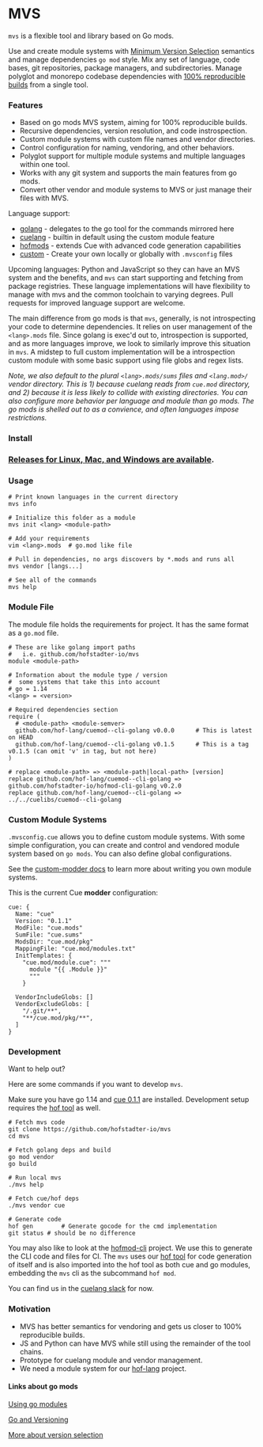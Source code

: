 # MVS

`mvs` is a flexible tool and library based on Go mods.

Use and create module systems with [Minimum Version Selection](https://research.swtch.com/vgo-mvs) semantics
and manage dependencies `go mod` style.
Mix any set of language, code bases, git repositories, package managers, and subdirectories.
Manage polyglot and monorepo codebase dependencies with
[100% reproducible builds](https://github.com/golang/go/wiki/Modules#version-selection) from a single tool.


### Features

- Based on go mods MVS system, aiming for 100% reproducible builds.
- Recursive dependencies, version resolution, and code instrospection.
- Custom module systems with custom file names and vendor directories.
- Control configuration for naming, vendoring, and other behaviors.
- Polyglot support for multiple module systems and multiple languages within one tool.
- Works with any git system and supports the main features from go mods.
- Convert other vendor and module systems to MVS or just manage their files with MVS.

Language support:

- [golang](https://golang.org) - delegates to the go tool for the commands mirrored here
- [cuelang](https://cuelang.org) - builtin in default using the custom module feature
- [hofmods](https://hofstadter.io) - extends Cue with advanced code generation capabilities
- [custom](./docs/custom-modders.md) - Create your own locally or globally with `.mvsconfig` files

Upcoming languages: Python and JavaScript
so they can have an MVS system and the benefits,
and `mvs` can start supporting and fetching from package registries.
These language implementations will have flexibility to
manage with mvs and the common toolchain to varying degrees.
Pull requests for improved language support are welcome.

The main difference from go mods is that `mvs`, generally,
is not introspecting your code to determine dependencies.
It relies on user management of the `<lang>.mods` file.
Since golang is exec'd out to, introspection is supported,
and as more languages improve, we look to similarly
improve this situation in `mvs`.
A midstep to full custom implementation will be a
introspection custom module with some basic support
using file globs and regex lists.

_Note, we also default to the plural `<lang>.mods/sums` files and `<lang.mod>/` vendor directory.
This is 1) because cuelang reads from `cue.mod` directory, and 2) because it is less likely
to collide with existing directories.
You can also configure more behavior per language and module than go mods.
The go mods is shelled out to as a convience, and often languages impose restrictions._


### Install

### [Releases for Linux, Mac, and Windows are available](https://github.com/hofstadter-io/mvs/releases).

### Usage

```shell
# Print known languages in the current directory
mvs info

# Initialize this folder as a module
mvs init <lang> <module-path>

# Add your requirements
vim <lang>.mods  # go.mod like file

# Pull in dependencies, no args discovers by *.mods and runs all
mvs vendor [langs...]

# See all of the commands
mvs help
```


### Module File

The module file holds the requirements for project.
It has the same format as a `go.mod` file.

```
# These are like golang import paths
#   i.e. github.com/hofstadter-io/mvs
module <module-path> 

# Information about the module type / version
#  some systems that take this into account
# go = 1.14
<lang> = <version>

# Required dependencies section
require (
  # <module-path> <module-semver>
  github.com/hof-lang/cuemod--cli-golang v0.0.0      # This is latest on HEAD
  github.com/hof-lang/cuemod--cli-golang v0.1.5      # This is a tag v0.1.5 (can omit 'v' in tag, but not here)
)

# replace <module-path> => <module-path|local-path> [version]
replace github.com/hof-lang/cuemod--cli-golang => github.com/hofstadter-io/hofmod-cli-golang v0.2.0
replace github.com/hof-lang/cuemod--cli-golang => ../../cuelibs/cuemod--cli-golang
```


### Custom Module Systems

`.mvsconfig.cue` allows you to define custom module systems.
With some simple configuration, you can create and control
and vendored module system based on `go mods`.
You can also define global configurations.

See the [custom-modder docs](./docs/custom-modders.md)
to learn more about writing
you own module systems.

This is the current Cue __modder__ configuration:

```cue
cue: {
  Name: "cue"
  Version: "0.1.1"
  ModFile: "cue.mods"
  SumFile: "cue.sums"
  ModsDir: "cue.mod/pkg"
  MappingFile: "cue.mod/modules.txt"
  InitTemplates: {
    "cue.mod/module.cue": """
      module "{{ .Module }}"
      """
    }

  VendorIncludeGlobs: []
  VendorExcludeGlobs: [
    "/.git/**",
    "**/cue.mod/pkg/**",
  ]
}
```


### Development

Want to help out?

Here are some commands if you want to develop `mvs`.

Make sure you have go 1.14 and [cue 0.1.1](https://cuelang.org/docs/install/) are installed.
Development setup requires the [hof tool](https://github.com/hofstadter-io/hof) as well.

```shell
# Fetch mvs code
git clone https://github.com/hofstadter-io/mvs
cd mvs

# Fetch golang deps and build
go mod vendor
go build

# Run local mvs
./mvs help

# Fetch cue/hof deps
./mvs vendor cue

# Generate code
hof gen        # Generate gocode for the cmd implementation
git status # should be no difference
```

You may also like to look at the [hofmod-cli](https://github.com/hofstadter-io/hofmod-cli) project.
We use this to generate the CLI code and files for CI.
The `mvs` uses our [hof tool](https://github.com/hofstadter-io/hof) for code generation of itself
and is also imported into the hof tool as both cue and go modules,
embedding the `mvs` cli as the subcommand `hof mod`.

You can find us in the
[cuelang slack](https://join.slack.com/t/cuelang/shared_invite/enQtNzQwODc3NzYzNTA0LTAxNWQwZGU2YWFiOWFiOWQ4MjVjNGQ2ZTNlMmIxODc4MDVjMDg5YmIyOTMyMjQ2MTkzMTU5ZjA1OGE0OGE1NmE)
for now.


### Motivation

- MVS has better semantics for vendoring and gets us closer to 100% reproducible builds.
- JS and Python can have MVS while still using the remainder of the tool chains.
- Prototype for cuelang module and vendor management.
- We need a module system for our [hof-lang](https://hof-lang.org) project.

#### Links about go mods

[Using go modules](https://blog.golang.org/using-go-modules)

[Go and Versioning](https://research.swtch.com/vgo)

[More about version selection](https://github.com/golang/go/wiki/Modules#version-selection)




